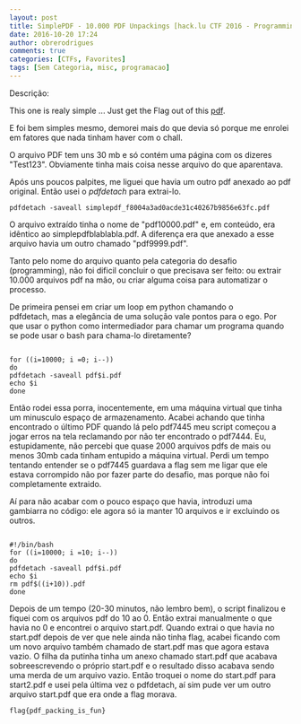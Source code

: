 ```yaml
---
layout: post
title: SimplePDF - 10.000 PDF Unpackings [hack.lu CTF 2016 - Programming]
date: 2016-10-20 17:24
author: obrerodrigues
comments: true
categories: [CTFs, Favorites]
tags: [Sem Categoria, misc, programacao]
---
```

Descrição:

This one is realy simple ... Just get the Flag out of this <a href="https://brenn0.files.wordpress.com/2016/10/simplepdf_f8004a3ad0acde31c40267b9856e63fc1.pdf">pdf</a>.

E foi bem simples mesmo, demorei mais do que devia só porque me enrolei em fatores que nada tinham haver com o chall.

O arquivo PDF tem uns 30 mb e só contém uma página com os dizeres "Test123". Obviamente tinha mais coisa nesse arquivo do que aparentava.

Após uns poucos palpites, me liguei que havia um outro pdf anexado ao pdf original. Então usei o <em>pdfdetach</em> para extrai-lo.

```pdfdetach -saveall simplepdf_f8004a3ad0acde31c40267b9856e63fc.pdf```

O arquivo extraído tinha o nome de "pdf10000.pdf" e, em conteúdo, era idêntico ao simplepdfblablabla.pdf. A diferença era que anexado a esse arquivo havia um outro chamado "pdf9999.pdf".

Tanto pelo nome do arquivo quanto pela categoria do desafio (programming), não foi dificil concluir o que precisava ser feito: ou extrair 10.000 arquivos pdf na mão, ou criar alguma coisa para automatizar o processo.

De primeira pensei em criar um loop em python chamando o pdfdetach, mas a elegância de uma solução vale pontos para o ego. Por que usar o python como intermediador para chamar um programa quando se pode usar o bash para chama-lo diretamente?

```

for ((i=10000; i =0; i--))
do
pdfdetach -saveall pdf$i.pdf
echo $i
done

```

Então rodei essa porra, inocentemente, em uma máquina virtual que tinha um minusculo espaço de armazenamento. Acabei achando que tinha encontrado o último PDF quando lá pelo pdf7445 meu script começou a jogar erros na tela reclamando por não ter encontrado o pdf7444. Eu, estupidamente, não percebi que quase 2000 arquivos pdfs de mais ou menos 30mb cada tinham entupido a máquina virtual. Perdi um tempo tentando entender se o pdf7445 guardava a flag sem me ligar que ele estava corrompido não por fazer parte do desafio, mas porque não foi completamente extraido.

Aí para não acabar com o pouco espaço que havia, introduzi uma gambiarra no código: ele agora só ia manter 10 arquivos e ir excluindo os outros.

```

#!/bin/bash
for ((i=10000; i =10; i--))
do
pdfdetach -saveall pdf$i.pdf
echo $i
rm pdf$((i+10)).pdf
done

```

Depois de um tempo (20-30 minutos, não lembro bem), o script finalizou e fiquei com os arquivos pdf do 10 ao 0. Então extrai manualmente o que havia no 0 e encontrei o arquivo start.pdf. Quando extrai o que havia no start.pdf depois de ver que nele ainda não tinha flag, acabei ficando com um novo arquivo também chamado de start.pdf mas que agora estava vazio. O filha da putinha tinha um anexo chamado start.pdf que acabava sobreescrevendo o próprio start.pdf e o resultado disso acabava sendo uma merda de um arquivo vazio. Então troquei o nome do start.pdf para start2.pdf e usei pela última vez o pdfdetach, aí sim pude ver um outro arquivo start.pdf que era onde a flag morava.

```flag{pdf_packing_is_fun}```
